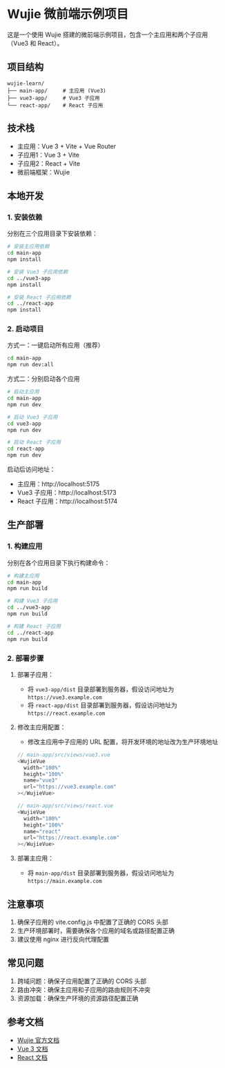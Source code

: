 # Wujie 微前端示例项目

这是一个使用 Wujie 搭建的微前端示例项目，包含一个主应用和两个子应用（Vue3 和 React）。

## 项目结构

```
wujie-learn/
├── main-app/     # 主应用 (Vue3)
├── vue3-app/     # Vue3 子应用
└── react-app/    # React 子应用
```

## 技术栈

- 主应用：Vue 3 + Vite + Vue Router
- 子应用1：Vue 3 + Vite
- 子应用2：React + Vite
- 微前端框架：Wujie

## 本地开发

### 1. 安装依赖

分别在三个应用目录下安装依赖：

```bash
# 安装主应用依赖
cd main-app
npm install

# 安装 Vue3 子应用依赖
cd ../vue3-app
npm install

# 安装 React 子应用依赖
cd ../react-app
npm install
```

### 2. 启动项目

方式一：一键启动所有应用（推荐）
```bash
cd main-app
npm run dev:all
```

方式二：分别启动各个应用

```bash
# 启动主应用
cd main-app
npm run dev

# 启动 Vue3 子应用
cd vue3-app
npm run dev

# 启动 React 子应用
cd react-app
npm run dev
```

启动后访问地址：
- 主应用：http://localhost:5175
- Vue3 子应用：http://localhost:5173
- React 子应用：http://localhost:5174

## 生产部署

### 1. 构建应用

分别在各个应用目录下执行构建命令：

```bash
# 构建主应用
cd main-app
npm run build

# 构建 Vue3 子应用
cd ../vue3-app
npm run build

# 构建 React 子应用
cd ../react-app
npm run build
```

### 2. 部署步骤

1. 部署子应用：
   - 将 `vue3-app/dist` 目录部署到服务器，假设访问地址为 `https://vue3.example.com`
   - 将 `react-app/dist` 目录部署到服务器，假设访问地址为 `https://react.example.com`

2. 修改主应用配置：
   - 修改主应用中子应用的 URL 配置，将开发环境的地址改为生产环境地址

   ```js
   // main-app/src/views/vue3.vue
   <WujieVue
     width="100%"
     height="100%"
     name="vue3"
     url="https://vue3.example.com"
   ></WujieVue>

   // main-app/src/views/react.vue
   <WujieVue
     width="100%"
     height="100%"
     name="react"
     url="https://react.example.com"
   ></WujieVue>
   ```

3. 部署主应用：
   - 将 `main-app/dist` 目录部署到服务器，假设访问地址为 `https://main.example.com`

## 注意事项

1. 确保子应用的 vite.config.js 中配置了正确的 CORS 头部
2. 生产环境部署时，需要确保各个应用的域名或路径配置正确
3. 建议使用 nginx 进行反向代理配置

## 常见问题

1. 跨域问题：确保子应用配置了正确的 CORS 头部
2. 路由冲突：确保主应用和子应用的路由规则不冲突
3. 资源加载：确保生产环境的资源路径配置正确

## 参考文档

- [Wujie 官方文档](https://wujie-micro.github.io/doc/)
- [Vue 3 文档](https://cn.vuejs.org/)
- [React 文档](https://react.dev/)
```
